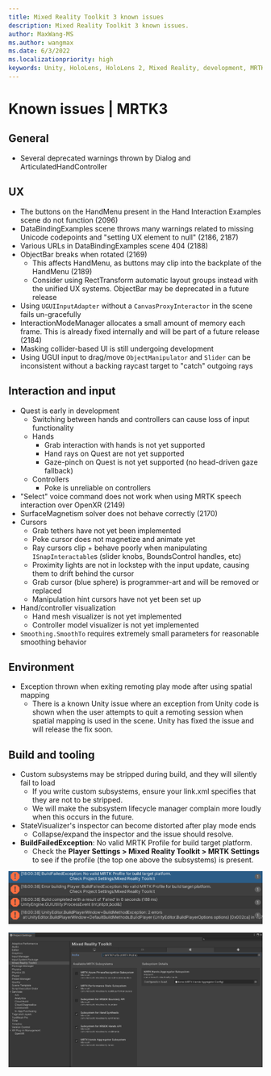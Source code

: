 ```yaml
---
title: Mixed Reality Toolkit 3 known issues
description: Mixed Reality Toolkit 3 known issues.
author: MaxWang-MS
ms.author: wangmax
ms.date: 6/3/2022
ms.localizationpriority: high
keywords: Unity, HoloLens, HoloLens 2, Mixed Reality, development, MRTK3, known issues
---
```


# Known issues | MRTK3

## General

- Several deprecated warnings thrown by Dialog and ArticulatedHandController

## UX

- The buttons on the HandMenu present in the Hand Interaction Examples scene do not function (2096)
- DataBindingExamples scene throws many warnings related to missing Unicode codepoints and "setting UX element to null" (2186, 2187)
- Various URLs in DataBindingExamples scene 404 (2188)
- ObjectBar breaks when rotated (2169)
    - This affects HandMenu, as buttons may clip into the backplate of the HandMenu (2189)
    - Consider using RectTransform automatic layout groups instead with the unified UX systems. ObjectBar may be deprecated in a future release
- Using `UGUIInputAdapter` without a `CanvasProxyInteractor` in the scene fails un-gracefully
- InteractionModeManager allocates a small amount of memory each frame. This is already fixed internally and will be part of a future release (2184)
- Masking collider-based UI is still undergoing development
- Using UGUI input to drag/move `ObjectManipulator` and `Slider` can be inconsistent without a backing raycast target to "catch" outgoing rays

## Interaction and input

- Quest is early in development
    - Switching between hands and controllers can cause loss of input functionality
    - Hands
        - Grab interaction with hands is not yet supported
        - Hand rays on Quest are not yet supported
        - Gaze-pinch on Quest is not yet supported (no head-driven gaze fallback)
    - Controllers
        - Poke is unreliable on controllers
- "Select" voice command does not work when using MRTK speech interaction over OpenXR (2149)
- SurfaceMagnetism solver does not behave correctly (2170)
- Cursors
    - Grab tethers have not yet been implemented
    - Poke cursor does not magnetize and animate yet
    - Ray cursors clip + behave poorly when manipulating `ISnapInteractable`s (slider knobs, BoundsControl handles, etc)
    - Proximity lights are not in lockstep with the input update, causing them to drift behind the cursor
    - Grab cursor (blue sphere) is programmer-art and will be removed or replaced
    - Manipulation hint cursors have not yet been set up
- Hand/controller visualization
    - Hand mesh visualizer is not yet implemented
    - Controller model visualizer is not yet implemented
- `Smoothing.SmoothTo` requires extremely small parameters for reasonable smoothing behavior

## Environment
- Exception thrown when exiting remoting play mode after using spatial mapping
    - There is a known Unity issue where an exception from Unity code is shown when the user attempts to quit a remoting session when spatial mapping is used in the scene. Unity has fixed the issue and will release the fix soon.

## Build and tooling
- Custom subsystems may be stripped during build, and they will silently fail to load
    - If you write custom subsystems, ensure your link.xml specifies that they are not to be stripped.
    - We will make the subsystem lifecycle manager complain more loudly when this occurs in the future.
- StateVisualizer's inspector can become distorted after play mode ends
    - Collapse/expand the inspector and the issue should resolve.
- **BuildFailedException**: No valid MRTK Profile for build target platform.
    - Check the **Player Settings > Mixed Reality Toolkit > MRTK Settings** to see if the profile (the top one above the subsystems) is present.

![Build failed exception in Unity](images/build-failed-exception.png)

![Check in the Player Settings to see if the MRTK Profile is present](images\mrtk-profile.png)
